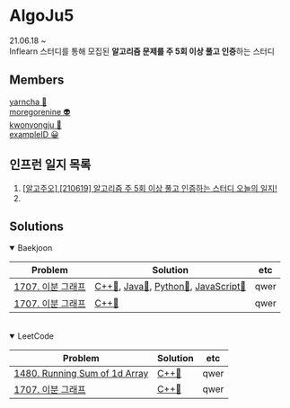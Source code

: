 
**AlgoJu5**
==========

21.06.18 ~    
Inflearn 스터디를 통해 모집된 **알고리즘 문제를 주 5회 이상 풀고 인증**하는 스터디

<!-- ## Rules

[]()
* 주 5일 이상 해당 repository에 commit
* 언어 제한 X
* 기존에 같은 문제를 같은 언어로 푼 solution이 있어도 게시 가능
*  -->

## Members

[yarncha 🐽](https://github.com/yarncha)<br/>
[moregorenine 👽](https://github.com/moregorenine)<br/>
[kwonyongju 🐧](https://github.com/kwonyongju)<br/>
[exampleID 😀](https://github.com/yarncha)<br/>


## 인프런 일지 목록

1. [[알고주오] [210619] 알고리즘 주 5회 이상 풀고 인증하는 스터디 오늘의 일지!](https://www.inflearn.com/blogs/576)
2. []()

## Solutions

<details open>
<summary>Baekjoon</summary>
<div markdown="1">

|Problem|Solution|etc|
|------|---|---|
|[1707. 이분 그래프](https://www.acmicpc.net/problem/1707)|[C++🐽](https://github.com/yarncha/baekjoon/blob/master/11727.cpp), [Java🐽](https://github.com/yarncha/baekjoon/blob/master/11727.cpp), [Python🐽](https://github.com/yarncha/baekjoon/blob/master/11727.cpp), [JavaScript🐽](https://github.com/yarncha/baekjoon/blob/master/11727.cpp)|qwer|
|[1707. 이분 그래프](https://www.acmicpc.net/problem/1707)|[C++🐽](https://github.com/yarncha/baekjoon/blob/master/11727.cpp)|qwer|

</div>
</details>

<br/>

<details open>
<summary>LeetCode</summary>
<div markdown="1">

|Problem|Solution|etc|
|------|---|---|
|[1480. Running Sum of 1d Array](https://leetcode.com/problems/running-sum-of-1d-array/)|[C++🐽](https://github.com/yarncha/baekjoon/blob/master/11727.cpp)|qwer|
|[1707. 이분 그래프](https://www.acmicpc.net/problem/1707)|[C++🐽](https://github.com/yarncha/baekjoon/blob/master/11727.cpp)|qwer|

</div>
</details>
